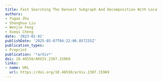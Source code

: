 ```yaml
---
title: Fast Searching The Densest Subgraph And Decomposition With Local Optimality
authors:
- Yugao Zhu
- Shenghua Liu
- Wenjie Feng
- Xueqi Cheng
date: '2023-01-01'
publishDate: '2025-05-07T04:22:06.857235Z'
publication_types:
- Preprint
publication: '*arXiv*'
doi: 10.48550/ARXIV.2307.15969
links:
- name: URL
  url: https://doi.org/10.48550/arXiv.2307.15969
---
```

